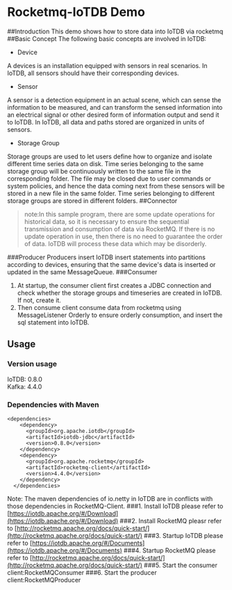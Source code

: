 <!--

    Licensed to the Apache Software Foundation (ASF) under one
    or more contributor license agreements.  See the NOTICE file
    distributed with this work for additional information
    regarding copyright ownership.  The ASF licenses this file
    to you under the Apache License, Version 2.0 (the
    "License"); you may not use this file except in compliance
    with the License.  You may obtain a copy of the License at

        http://www.apache.org/licenses/LICENSE-2.0

    Unless required by applicable law or agreed to in writing,
    software distributed under the License is distributed on an
    "AS IS" BASIS, WITHOUT WARRANTIES OR CONDITIONS OF ANY
    KIND, either express or implied.  See the License for the
    specific language governing permissions and limitations
    under the License.

-->
# Rocketmq-IoTDB Demo
##Introduction
This demo shows how to store data into IoTDB via rocketmq
##Basic Concept
The following basic concepts are involved in IoTDB:

* Device

A devices is an installation equipped with sensors in real scenarios. In IoTDB, all sensors should have their corresponding devices.

* Sensor

A sensor is a detection equipment in an actual scene, which can sense the information to be measured, and can transform the sensed information into an electrical signal or other desired form of information output and send it to IoTDB. In IoTDB, all data and paths stored are organized in units of sensors.

* Storage Group

Storage groups are used to let users define how to organize and isolate different time series data on disk. Time series belonging to the same storage group will be continuously written to the same file in the corresponding folder. The file may be closed due to user commands or system policies, and hence the data coming next from these sensors will be stored in a new file in the same folder. Time series belonging to different storage groups are stored in different folders.
##Connector
> note:In this sample program, there are some update operations for historical data, so it is necessary to ensure the sequential transmission and consumption of data via RocketMQ. If there is no update operation in use, then there is no need to guarantee the order of data. IoTDB will process these data which may be disorderly.

###Producer
Producers insert IoTDB insert statements into partitions according to devices, ensuring that the same device's data is inserted or updated in the same MessageQueue.
###Consumer 
1. At startup, the consumer client first creates a JDBC connection and check whether the storage groups and timeseries are created in IoTDB. If not, create it.  
2. Then consume client consume data from rocketmq using MessageListener Orderly to ensure orderly consumption, and insert the sql statement into IoTDB.

## Usage
### Version usage
IoTDB: 0.8.0  
Kafka: 4.4.0
### Dependencies with Maven

```
<dependencies>
    <dependency>
      <groupId>org.apache.iotdb</groupId>
      <artifactId>iotdb-jdbc</artifactId>
      <version>0.8.0</version>
    </dependency>
    <dependency>
      <groupId>org.apache.rocketmq</groupId>
      <artifactId>rocketmq-client</artifactId>
      <version>4.4.0</version>
    </dependency>
  </dependencies>
```
Note: The maven dependencies of io.netty in IoTDB are in conflicts with those dependencies in RocketMQ-Client.
###1. Install IoTDB
please refer to [https://iotdb.apache.org/#/Download](https://iotdb.apache.org/#/Download)
###2. Install RocketMQ
pleasr refer to [http://rocketmq.apache.org/docs/quick-start/](http://rocketmq.apache.org/docs/quick-start/)
###3. Startup IoTDB
please refer to [https://iotdb.apache.org/#/Documents](https://iotdb.apache.org/#/Documents)
###4. Startup RocketMQ
please refer to [http://rocketmq.apache.org/docs/quick-start/](http://rocketmq.apache.org/docs/quick-start/)
###5. Start the consumer client:RocketMQConsumer
###6. Start the producer client:RocketMQProducer
